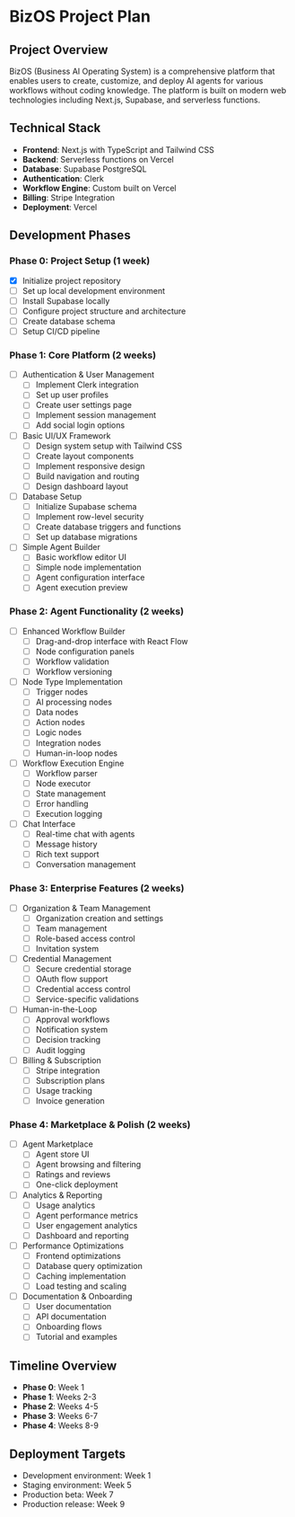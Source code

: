 # BizOS Project Plan

## Project Overview
BizOS (Business AI Operating System) is a comprehensive platform that enables users to create, customize, and deploy AI agents for various workflows without coding knowledge. The platform is built on modern web technologies including Next.js, Supabase, and serverless functions.

## Technical Stack
- **Frontend**: Next.js with TypeScript and Tailwind CSS
- **Backend**: Serverless functions on Vercel
- **Database**: Supabase PostgreSQL
- **Authentication**: Clerk
- **Workflow Engine**: Custom built on Vercel
- **Billing**: Stripe Integration
- **Deployment**: Vercel

## Development Phases

### Phase 0: Project Setup (1 week)
- [x] Initialize project repository
- [ ] Set up local development environment
- [ ] Install Supabase locally
- [ ] Configure project structure and architecture
- [ ] Create database schema
- [ ] Setup CI/CD pipeline

### Phase 1: Core Platform (2 weeks)
- [ ] Authentication & User Management
  - [ ] Implement Clerk integration
  - [ ] Set up user profiles
  - [ ] Create user settings page
  - [ ] Implement session management
  - [ ] Add social login options

- [ ] Basic UI/UX Framework
  - [ ] Design system setup with Tailwind CSS
  - [ ] Create layout components
  - [ ] Implement responsive design
  - [ ] Build navigation and routing
  - [ ] Design dashboard layout

- [ ] Database Setup
  - [ ] Initialize Supabase schema
  - [ ] Implement row-level security
  - [ ] Create database triggers and functions
  - [ ] Set up database migrations

- [ ] Simple Agent Builder
  - [ ] Basic workflow editor UI
  - [ ] Simple node implementation
  - [ ] Agent configuration interface
  - [ ] Agent execution preview

### Phase 2: Agent Functionality (2 weeks)
- [ ] Enhanced Workflow Builder
  - [ ] Drag-and-drop interface with React Flow
  - [ ] Node configuration panels
  - [ ] Workflow validation
  - [ ] Workflow versioning

- [ ] Node Type Implementation
  - [ ] Trigger nodes
  - [ ] AI processing nodes
  - [ ] Data nodes
  - [ ] Action nodes
  - [ ] Logic nodes
  - [ ] Integration nodes
  - [ ] Human-in-loop nodes

- [ ] Workflow Execution Engine
  - [ ] Workflow parser
  - [ ] Node executor
  - [ ] State management
  - [ ] Error handling
  - [ ] Execution logging

- [ ] Chat Interface
  - [ ] Real-time chat with agents
  - [ ] Message history
  - [ ] Rich text support
  - [ ] Conversation management

### Phase 3: Enterprise Features (2 weeks)
- [ ] Organization & Team Management
  - [ ] Organization creation and settings
  - [ ] Team management
  - [ ] Role-based access control
  - [ ] Invitation system

- [ ] Credential Management
  - [ ] Secure credential storage
  - [ ] OAuth flow support
  - [ ] Credential access control
  - [ ] Service-specific validations

- [ ] Human-in-the-Loop
  - [ ] Approval workflows
  - [ ] Notification system
  - [ ] Decision tracking
  - [ ] Audit logging

- [ ] Billing & Subscription
  - [ ] Stripe integration
  - [ ] Subscription plans
  - [ ] Usage tracking
  - [ ] Invoice generation

### Phase 4: Marketplace & Polish (2 weeks)
- [ ] Agent Marketplace
  - [ ] Agent store UI
  - [ ] Agent browsing and filtering
  - [ ] Ratings and reviews
  - [ ] One-click deployment

- [ ] Analytics & Reporting
  - [ ] Usage analytics
  - [ ] Agent performance metrics
  - [ ] User engagement analytics
  - [ ] Dashboard and reporting

- [ ] Performance Optimizations
  - [ ] Frontend optimizations
  - [ ] Database query optimization
  - [ ] Caching implementation
  - [ ] Load testing and scaling

- [ ] Documentation & Onboarding
  - [ ] User documentation
  - [ ] API documentation
  - [ ] Onboarding flows
  - [ ] Tutorial and examples

## Timeline Overview
- **Phase 0**: Week 1
- **Phase 1**: Weeks 2-3
- **Phase 2**: Weeks 4-5
- **Phase 3**: Weeks 6-7
- **Phase 4**: Weeks 8-9

## Deployment Targets
- Development environment: Week 1
- Staging environment: Week 5
- Production beta: Week 7
- Production release: Week 9 